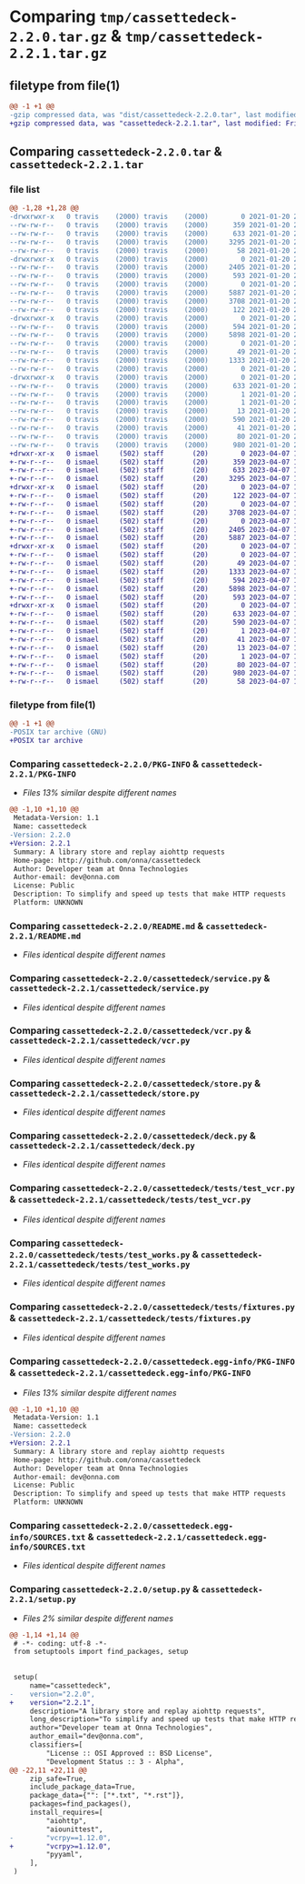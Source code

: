 # Comparing `tmp/cassettedeck-2.2.0.tar.gz` & `tmp/cassettedeck-2.2.1.tar.gz`

## filetype from file(1)

```diff
@@ -1 +1 @@
-gzip compressed data, was "dist/cassettedeck-2.2.0.tar", last modified: Wed Jan 20 21:35:19 2021, max compression
+gzip compressed data, was "cassettedeck-2.2.1.tar", last modified: Fri Apr  7 19:48:03 2023, max compression
```

## Comparing `cassettedeck-2.2.0.tar` & `cassettedeck-2.2.1.tar`

### file list

```diff
@@ -1,28 +1,28 @@
-drwxrwxr-x   0 travis    (2000) travis    (2000)        0 2021-01-20 21:35:19.000000 cassettedeck-2.2.0/
--rw-rw-r--   0 travis    (2000) travis    (2000)      359 2021-01-20 21:34:35.000000 cassettedeck-2.2.0/MANIFEST.in
--rw-rw-r--   0 travis    (2000) travis    (2000)      633 2021-01-20 21:35:19.000000 cassettedeck-2.2.0/PKG-INFO
--rw-rw-r--   0 travis    (2000) travis    (2000)     3295 2021-01-20 21:34:35.000000 cassettedeck-2.2.0/README.md
--rw-rw-r--   0 travis    (2000) travis    (2000)       58 2021-01-20 21:34:35.000000 cassettedeck-2.2.0/test-requirements.txt
-drwxrwxr-x   0 travis    (2000) travis    (2000)        0 2021-01-20 21:35:19.000000 cassettedeck-2.2.0/cassettedeck/
--rw-rw-r--   0 travis    (2000) travis    (2000)     2405 2021-01-20 21:34:35.000000 cassettedeck-2.2.0/cassettedeck/service.py
--rw-rw-r--   0 travis    (2000) travis    (2000)      593 2021-01-20 21:34:35.000000 cassettedeck-2.2.0/cassettedeck/vcr.py
--rw-rw-r--   0 travis    (2000) travis    (2000)        0 2021-01-20 21:34:35.000000 cassettedeck-2.2.0/cassettedeck/cassette.py
--rw-rw-r--   0 travis    (2000) travis    (2000)     5887 2021-01-20 21:34:35.000000 cassettedeck-2.2.0/cassettedeck/store.py
--rw-rw-r--   0 travis    (2000) travis    (2000)     3708 2021-01-20 21:34:35.000000 cassettedeck-2.2.0/cassettedeck/deck.py
--rw-rw-r--   0 travis    (2000) travis    (2000)      122 2021-01-20 21:34:35.000000 cassettedeck-2.2.0/cassettedeck/__init__.py
-drwxrwxr-x   0 travis    (2000) travis    (2000)        0 2021-01-20 21:35:19.000000 cassettedeck-2.2.0/cassettedeck/tests/
--rw-rw-r--   0 travis    (2000) travis    (2000)      594 2021-01-20 21:34:35.000000 cassettedeck-2.2.0/cassettedeck/tests/test_vcr.py
--rw-rw-r--   0 travis    (2000) travis    (2000)     5898 2021-01-20 21:34:35.000000 cassettedeck-2.2.0/cassettedeck/tests/test_works.py
--rw-rw-r--   0 travis    (2000) travis    (2000)        0 2021-01-20 21:34:35.000000 cassettedeck-2.2.0/cassettedeck/tests/__init__.py
--rw-rw-r--   0 travis    (2000) travis    (2000)       49 2021-01-20 21:34:35.000000 cassettedeck-2.2.0/cassettedeck/tests/conftest.py
--rw-rw-r--   0 travis    (2000) travis    (2000)     1333 2021-01-20 21:34:35.000000 cassettedeck-2.2.0/cassettedeck/tests/fixtures.py
--rw-rw-r--   0 travis    (2000) travis    (2000)        0 2021-01-20 21:34:35.000000 cassettedeck-2.2.0/cassettedeck/request.py
-drwxrwxr-x   0 travis    (2000) travis    (2000)        0 2021-01-20 21:35:19.000000 cassettedeck-2.2.0/cassettedeck.egg-info/
--rw-rw-r--   0 travis    (2000) travis    (2000)      633 2021-01-20 21:35:19.000000 cassettedeck-2.2.0/cassettedeck.egg-info/PKG-INFO
--rw-rw-r--   0 travis    (2000) travis    (2000)        1 2021-01-20 21:35:19.000000 cassettedeck-2.2.0/cassettedeck.egg-info/zip-safe
--rw-rw-r--   0 travis    (2000) travis    (2000)        1 2021-01-20 21:35:19.000000 cassettedeck-2.2.0/cassettedeck.egg-info/dependency_links.txt
--rw-rw-r--   0 travis    (2000) travis    (2000)       13 2021-01-20 21:35:19.000000 cassettedeck-2.2.0/cassettedeck.egg-info/top_level.txt
--rw-rw-r--   0 travis    (2000) travis    (2000)      590 2021-01-20 21:35:19.000000 cassettedeck-2.2.0/cassettedeck.egg-info/SOURCES.txt
--rw-rw-r--   0 travis    (2000) travis    (2000)       41 2021-01-20 21:35:19.000000 cassettedeck-2.2.0/cassettedeck.egg-info/requires.txt
--rw-rw-r--   0 travis    (2000) travis    (2000)       80 2021-01-20 21:35:19.000000 cassettedeck-2.2.0/setup.cfg
--rw-rw-r--   0 travis    (2000) travis    (2000)      980 2021-01-20 21:34:35.000000 cassettedeck-2.2.0/setup.py
+drwxr-xr-x   0 ismael     (502) staff       (20)        0 2023-04-07 19:48:03.519632 cassettedeck-2.2.1/
+-rw-r--r--   0 ismael     (502) staff       (20)      359 2023-04-07 19:47:24.000000 cassettedeck-2.2.1/MANIFEST.in
+-rw-r--r--   0 ismael     (502) staff       (20)      633 2023-04-07 19:48:03.520080 cassettedeck-2.2.1/PKG-INFO
+-rw-r--r--   0 ismael     (502) staff       (20)     3295 2023-04-07 19:47:24.000000 cassettedeck-2.2.1/README.md
+drwxr-xr-x   0 ismael     (502) staff       (20)        0 2023-04-07 19:48:03.516685 cassettedeck-2.2.1/cassettedeck/
+-rw-r--r--   0 ismael     (502) staff       (20)      122 2023-04-07 19:47:24.000000 cassettedeck-2.2.1/cassettedeck/__init__.py
+-rw-r--r--   0 ismael     (502) staff       (20)        0 2023-04-07 19:47:24.000000 cassettedeck-2.2.1/cassettedeck/cassette.py
+-rw-r--r--   0 ismael     (502) staff       (20)     3708 2023-04-07 19:47:24.000000 cassettedeck-2.2.1/cassettedeck/deck.py
+-rw-r--r--   0 ismael     (502) staff       (20)        0 2023-04-07 19:47:24.000000 cassettedeck-2.2.1/cassettedeck/request.py
+-rw-r--r--   0 ismael     (502) staff       (20)     2405 2023-04-07 19:47:24.000000 cassettedeck-2.2.1/cassettedeck/service.py
+-rw-r--r--   0 ismael     (502) staff       (20)     5887 2023-04-07 19:47:24.000000 cassettedeck-2.2.1/cassettedeck/store.py
+drwxr-xr-x   0 ismael     (502) staff       (20)        0 2023-04-07 19:48:03.519460 cassettedeck-2.2.1/cassettedeck/tests/
+-rw-r--r--   0 ismael     (502) staff       (20)        0 2023-04-07 19:47:24.000000 cassettedeck-2.2.1/cassettedeck/tests/__init__.py
+-rw-r--r--   0 ismael     (502) staff       (20)       49 2023-04-07 19:47:24.000000 cassettedeck-2.2.1/cassettedeck/tests/conftest.py
+-rw-r--r--   0 ismael     (502) staff       (20)     1333 2023-04-07 19:47:24.000000 cassettedeck-2.2.1/cassettedeck/tests/fixtures.py
+-rw-r--r--   0 ismael     (502) staff       (20)      594 2023-04-07 19:47:24.000000 cassettedeck-2.2.1/cassettedeck/tests/test_vcr.py
+-rw-r--r--   0 ismael     (502) staff       (20)     5898 2023-04-07 19:47:24.000000 cassettedeck-2.2.1/cassettedeck/tests/test_works.py
+-rw-r--r--   0 ismael     (502) staff       (20)      593 2023-04-07 19:47:24.000000 cassettedeck-2.2.1/cassettedeck/vcr.py
+drwxr-xr-x   0 ismael     (502) staff       (20)        0 2023-04-07 19:48:03.518436 cassettedeck-2.2.1/cassettedeck.egg-info/
+-rw-r--r--   0 ismael     (502) staff       (20)      633 2023-04-07 19:48:03.000000 cassettedeck-2.2.1/cassettedeck.egg-info/PKG-INFO
+-rw-r--r--   0 ismael     (502) staff       (20)      590 2023-04-07 19:48:03.000000 cassettedeck-2.2.1/cassettedeck.egg-info/SOURCES.txt
+-rw-r--r--   0 ismael     (502) staff       (20)        1 2023-04-07 19:48:03.000000 cassettedeck-2.2.1/cassettedeck.egg-info/dependency_links.txt
+-rw-r--r--   0 ismael     (502) staff       (20)       41 2023-04-07 19:48:03.000000 cassettedeck-2.2.1/cassettedeck.egg-info/requires.txt
+-rw-r--r--   0 ismael     (502) staff       (20)       13 2023-04-07 19:48:03.000000 cassettedeck-2.2.1/cassettedeck.egg-info/top_level.txt
+-rw-r--r--   0 ismael     (502) staff       (20)        1 2023-04-07 19:48:03.000000 cassettedeck-2.2.1/cassettedeck.egg-info/zip-safe
+-rw-r--r--   0 ismael     (502) staff       (20)       80 2023-04-07 19:48:03.521123 cassettedeck-2.2.1/setup.cfg
+-rw-r--r--   0 ismael     (502) staff       (20)      980 2023-04-07 19:47:24.000000 cassettedeck-2.2.1/setup.py
+-rw-r--r--   0 ismael     (502) staff       (20)       58 2023-04-07 19:47:24.000000 cassettedeck-2.2.1/test-requirements.txt
```

### filetype from file(1)

```diff
@@ -1 +1 @@
-POSIX tar archive (GNU)
+POSIX tar archive
```

### Comparing `cassettedeck-2.2.0/PKG-INFO` & `cassettedeck-2.2.1/PKG-INFO`

 * *Files 13% similar despite different names*

```diff
@@ -1,10 +1,10 @@
 Metadata-Version: 1.1
 Name: cassettedeck
-Version: 2.2.0
+Version: 2.2.1
 Summary: A library store and replay aiohttp requests
 Home-page: http://github.com/onna/cassettedeck
 Author: Developer team at Onna Technologies
 Author-email: dev@onna.com
 License: Public
 Description: To simplify and speed up tests that make HTTP requests
 Platform: UNKNOWN
```

### Comparing `cassettedeck-2.2.0/README.md` & `cassettedeck-2.2.1/README.md`

 * *Files identical despite different names*

### Comparing `cassettedeck-2.2.0/cassettedeck/service.py` & `cassettedeck-2.2.1/cassettedeck/service.py`

 * *Files identical despite different names*

### Comparing `cassettedeck-2.2.0/cassettedeck/vcr.py` & `cassettedeck-2.2.1/cassettedeck/vcr.py`

 * *Files identical despite different names*

### Comparing `cassettedeck-2.2.0/cassettedeck/store.py` & `cassettedeck-2.2.1/cassettedeck/store.py`

 * *Files identical despite different names*

### Comparing `cassettedeck-2.2.0/cassettedeck/deck.py` & `cassettedeck-2.2.1/cassettedeck/deck.py`

 * *Files identical despite different names*

### Comparing `cassettedeck-2.2.0/cassettedeck/tests/test_vcr.py` & `cassettedeck-2.2.1/cassettedeck/tests/test_vcr.py`

 * *Files identical despite different names*

### Comparing `cassettedeck-2.2.0/cassettedeck/tests/test_works.py` & `cassettedeck-2.2.1/cassettedeck/tests/test_works.py`

 * *Files identical despite different names*

### Comparing `cassettedeck-2.2.0/cassettedeck/tests/fixtures.py` & `cassettedeck-2.2.1/cassettedeck/tests/fixtures.py`

 * *Files identical despite different names*

### Comparing `cassettedeck-2.2.0/cassettedeck.egg-info/PKG-INFO` & `cassettedeck-2.2.1/cassettedeck.egg-info/PKG-INFO`

 * *Files 13% similar despite different names*

```diff
@@ -1,10 +1,10 @@
 Metadata-Version: 1.1
 Name: cassettedeck
-Version: 2.2.0
+Version: 2.2.1
 Summary: A library store and replay aiohttp requests
 Home-page: http://github.com/onna/cassettedeck
 Author: Developer team at Onna Technologies
 Author-email: dev@onna.com
 License: Public
 Description: To simplify and speed up tests that make HTTP requests
 Platform: UNKNOWN
```

### Comparing `cassettedeck-2.2.0/cassettedeck.egg-info/SOURCES.txt` & `cassettedeck-2.2.1/cassettedeck.egg-info/SOURCES.txt`

 * *Files identical despite different names*

### Comparing `cassettedeck-2.2.0/setup.py` & `cassettedeck-2.2.1/setup.py`

 * *Files 2% similar despite different names*

```diff
@@ -1,14 +1,14 @@
 # -*- coding: utf-8 -*-
 from setuptools import find_packages, setup
 
 
 setup(
     name="cassettedeck",
-    version="2.2.0",
+    version="2.2.1",
     description="A library store and replay aiohttp requests",
     long_description="To simplify and speed up tests that make HTTP requests",
     author="Developer team at Onna Technologies",
     author_email="dev@onna.com",
     classifiers=[
         "License :: OSI Approved :: BSD License",
         "Development Status :: 3 - Alpha",
@@ -22,11 +22,11 @@
     zip_safe=True,
     include_package_data=True,
     package_data={"": ["*.txt", "*.rst"]},
     packages=find_packages(),
     install_requires=[
         "aiohttp",
         "aiounittest",
-        "vcrpy==1.12.0",
+        "vcrpy>=1.12.0",
         "pyyaml",
     ],
 )
```

